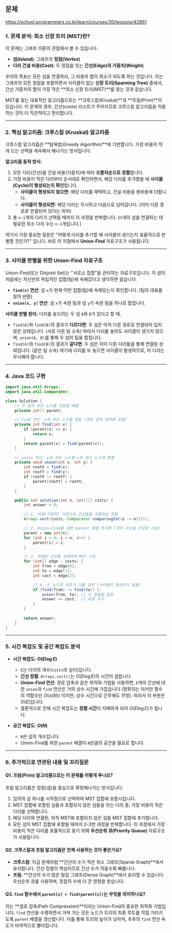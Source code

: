 ## 문제

https://school.programmers.co.kr/learn/courses/30/lessons/42861

### 1\. 문제 분석: 최소 신장 트리 (MST)란?

이 문제는 그래프 이론의 관점에서 볼 수 있습니다.

  * **섬(Island)**: 그래프의 **정점(Vertex)**
  * **다리 건설 비용(Cost)**: 두 정점을 잇는 **간선(Edge)의 가중치(Weight)**

우리의 목표는 모든 섬을 연결하되, 그 비용의 합이 최소가 되도록 하는 것입니다. 이는 그래프의 모든 정점을 포함하면서 사이클이 없는 **신장 트리(Spanning Tree)** 중에서, 간선 가중치의 합이 가장 작은 \*\*최소 신장 트리(MST)\*\*를 찾는 것과 같습니다.

MST를 찾는 대표적인 알고리즘으로는 \*\*크루스칼(Kruskal)\*\*과 \*\*프림(Prim)\*\*이 있습니다. 이 문제의 경우, 간선(costs) 리스트가 주어지므로 크루스칼 알고리즘을 적용하는 것이 더 직관적이고 편리합니다.

-----

### 2\. 핵심 알고리즘: 크루스칼 (Kruskal) 알고리즘

크루스칼 알고리즘은 \*\*탐욕법(Greedy Algorithm)\*\*에 기반합니다. 가장 비용이 적게 드는 선택을 계속해서 해나가는 방식입니다.

**알고리즘 동작 방식:**

1.  모든 다리(간선)를 건설 비용(가중치)에 따라 **오름차순으로 정렬**합니다.
2.  가장 비용이 적은 다리부터 순서대로 확인하면서, 해당 다리를 추가했을 때 **사이클(Cycle)이 형성되는지 확인**합니다.
      * **사이클이 형성되지 않으면:** 해당 다리를 채택하고, 건설 비용을 총비용에 더합니다.
      * **사이클이 형성되면:** 해당 다리는 무시하고 다음으로 넘어갑니다. (이미 다른 경로로 연결되어 있다는 의미)
3.  총 `n-1`개의 다리가 선택될 때까지 이 과정을 반복합니다. (n개의 섬을 연결하는 데 필요한 최소 다리 수는 `n-1`개입니다.)

여기서 가장 중요한 질문은 "어떻게 다리를 추가할 때 사이클이 생기는지 효율적으로 판별할 것인가?" 입니다. 바로 이 지점에서 **Union-Find** 자료구조가 사용됩니다.

-----

### 3\. 사이클 판별을 위한 Union-Find 자료구조

Union-Find(또는 Disjoint Set)는 "서로소 집합"을 관리하는 자료구조입니다. 각 섬이 처음에는 자신만의 독립적인 집합(팀)에 속해있다고 생각하면 쉽습니다.

  * **`find(x)` 연산**: 섬 `x`가 현재 어떤 집합(팀)에 속해있는지 확인합니다. (팀의 대표를 찾아 반환)
  * **`union(x, y)` 연산**: 섬 `x`가 속한 팀과 섬 `y`가 속한 팀을 하나로 합칩니다.

**사이클 판별 원리:**
다리를 놓으려는 두 섬 `A`와 `B`가 있다고 할 때,

  * `find(A)`와 `find(B)`의 결과가 **다르다면**: 두 섬은 아직 다른 경로로 연결되어 있지 않은 상태입니다. (서로 다른 팀 소속) 따라서 다리를 놓아도 사이클이 생기지 않으며, `union(A, B)`를 통해 두 섬의 팀을 합칩니다.
  * `find(A)`와 `find(B)`의 결과가 **같다면**: 두 섬은 이미 다른 다리들을 통해 연결된 상태입니다. (같은 팀 소속) 여기에 다리를 또 놓으면 사이클이 발생하므로, 이 다리는 무시해야 합니다.

-----

### 4\. Java 코드 구현

```java
import java.util.Arrays;
import java.util.Comparator;

class Solution {
    // 각 섬의 부모 노드를 저장할 배열
    private int[] parent;

    // find 연산: x의 루트 노드를 찾음 (경로 압축 최적화 포함)
    private int find(int x) {
        if (parent[x] == x) {
            return x;
        }
        return parent[x] = find(parent[x]);
    }

    // union 연산: y의 루트 노드를 x의 루트 노드에 연결
    private void union(int x, int y) {
        int rootX = find(x);
        int rootY = find(y);
        if (rootX != rootY) {
            parent[rootY] = rootX;
        }
    }

    public int solution(int n, int[][] costs) {
        int answer = 0;

        // 1. 비용(가중치) 기준으로 간선들을 오름차순 정렬
        Arrays.sort(costs, Comparator.comparingInt(o -> o[2]));

        // 2. Union-Find를 위한 parent 배열 초기화 (각자 자신을 부모로 가짐)
        parent = new int[n];
        for (int i = 0; i < n; i++) {
            parent[i] = i;
        }

        // 3. 정렬된 간선을 순회하며 MST 구성
        for (int[] edge : costs) {
            int from = edge[0];
            int to = edge[1];
            int cost = edge[2];

            // 4. 두 노드의 부모가 다를 경우 (사이클이 형성되지 않음)
            if (find(from) != find(to)) {
                union(from, to); // 두 집합을 합침
                answer += cost;  // 비용 추가
            }
        }
        
        return answer;
    }
}
```

-----

### 5\. 시간 복잡도 및 공간 복잡도 분석

  * **시간 복잡도: $O(E \log E)$**

      * `E`는 다리의 개수(`costs`의 길이)입니다.
      * **간선 정렬**: `Arrays.sort()`는 $O(E \log E)$의 시간이 걸립니다.
      * **Union-Find 연산**: 경로 압축과 같은 최적화 기법을 사용하면, `E`개의 간선에 대한 `union`과 `find` 연산은 거의 상수 시간에 가깝습니다 (정확히는 아커만 함수의 역함수인 $O(\alpha(N))$ 이지만, 상수 시간으로 간주해도 무방). 따라서 이 부분은 $O(E)$입니다.
      * 결론적으로 전체 시간 복잡도는 **정렬 시간**이 지배하게 되어 $O(E \log E)$가 됩니다.

  * **공간 복잡도: $O(N)$**

      * `N`은 섬의 개수입니다.
      * Union-Find를 위한 `parent` 배열이 `N`만큼의 공간을 필요로 합니다.

-----

### 6\. 추가적으로 연관된 내용 및 꼬리질문

#### Q1. 프림(Prim) 알고리즘으로는 이 문제를 어떻게 푸나요?

프림 알고리즘은 정점(섬)을 중심으로 확장해나가는 방식입니다.

1.  임의의 섬 하나를 시작점으로 선택하여 MST 집합에 포함시킵니다.
2.  MST 집합에 포함된 섬들과 포함되지 않은 섬들을 잇는 다리 중, 가장 비용이 적은 다리를 선택합니다.
3.  해당 다리와 연결된, 아직 MST에 포함되지 않은 섬을 MST 집합에 추가합니다.
4.  모든 섬이 MST 집합에 포함될 때까지 2-3번 과정을 반복합니다.
    이 과정에서 가장 비용이 적은 다리를 효율적으로 찾기 위해 **우선순위 큐(Priority Queue)** 자료구조가 사용됩니다.

#### Q2. 크루스칼과 프림 알고리즘은 언제 사용하는 것이 좋은가요?

  * **크루스칼**: 지금 문제처럼 \*\*간선의 수가 적은 희소 그래프(Sparse Graph)\*\*에서 유리합니다. 간선 정렬이 핵심이므로 간선 수가 적을수록 빠릅니다.
  * **프림**: \*\*간선의 수가 많은 밀집 그래프(Dense Graph)\*\*에서 유리할 수 있습니다. 우선순위 큐를 사용하며, 정점의 수에 더 큰 영향을 받습니다.

#### Q3. `find` 함수에서 `parent[x] = find(parent[x])`는 무엇을 의미하나요?

이는 \*\*경로 압축(Path Compression)\*\*이라는 Union-Find의 중요한 최적화 기법입니다. `find` 연산을 수행하면서 거쳐 가는 모든 노드가 트리의 최종 루트를 직접 가리키도록 `parent` 배열을 갱신합니다. 이를 통해 트리의 높이가 낮아져, 추후의 `find` 연산 속도가 비약적으로 빨라집니다.